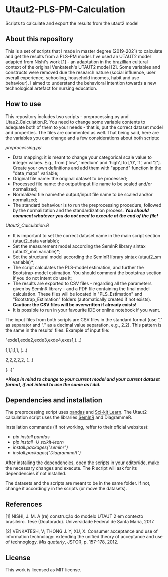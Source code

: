 # Utaut2-PLS-PM-Calculation
Scripts to calculate and export the results from the utaut2 model

<h2>About this repository</h2>

This is a set of scripts that I made in master degree (2019-2021) to calculate and get the results from a PLS-PM model. I've used an UTAUT2 model adapted from Nishi's work [1] - an adaptation in the brazillian cultural context of the original Venkatesh's UTAUT2 model [2]. Some variables and constructs were removed due the research nature (social influence, user overall experience, schooling, household incomes, habit and use behaviour). I aimed to understand the behavioral intention towards a new technological artefact for nursing education.

<h2>How to use</h2>

This repository includes two scripts - preprocessing.py and Utau2_Calculation.R. You need to change some variable contents to adequate both of them to your needs - that is, put the correct dataset model and properties. The files are commented as well. That being said, here are the variables you can change and a few considerations about both scripts:

<i>preprocessing.py</i>
<ul>
  <li>Data mapping: it is meant to change your categorical scale value to integer values. E.g., from ['low', 'medium' and 'high'] to ['0', '1', and '2']. Create your own definitions and add them with "append" function in the "data_maps" variable;</li>
  <li>Original file name: the original dataset to be processed; </li>
  <li>Processed file name: the output/input file name to be scaled and/or normalized; </li>
  <li>Normalized file name:the output/input file name to be scaled and/or normalized; </li>
  <li>The standard behaviour is to run the preprocessing procedure, followed by the normalization and the standardization process. <b><i>You should comment whatever you do not need to execute at the end of the file!</i></b></li>
</ul>

<i>Utaut2_Calculation.R</i>
<ul>
  <li>It is important to set the correct dataset name in the main script section (utaut2_data variable);</li>
  <li>Set the measurement model according the SemInR library sintax (utaut2_mm variable)<b>*</b>;</li>
  <li>Set the structural model according the SemInR library sintax (utaut2_sm variable)<b>*</b>;</li>
  <li>The script calculates the PLS-model estimation, and further the Bootstrap-model estimation. You should comment the bootstrap section if you do not intent do use it;</li>
  <li>The results are exported to CSV files - regarding all the parameters given by SemInR library - and a PDF file containing the final model calculation. These files will be located in "PLS_Estimation" and "Bootstrap_Estimation" folders (automatically created if not exists). <b>Caution: the CSV files will be overwritten if already exists!</b></li>
  <li>It is possible to run in your favourite IDE or online notebook if you want.</li>
</ul>

The input files from both scripts are CSV files in the standard format (use "," as separator and "." as a decimal value separation, e.g., 2.2). This pattern is the same in the results' files. Example of input file:
<p>"exde1,exde2,exde3,exde4,exes1,(...)</p>
<p>1,1,1,1,1, (...)</p>
<p>2,2,2,2,2, (...)</p>
<p>(...)"</p>

<b><i>*Keep in mind to change to your current model and your current dataset format, if not intend to use the same as I did.</i></b>

<h2>Dependencies and installation</h2>
The preprocessing script uses <a href="https://pandas.pydata.org/">pandas</a> and <a href="https://scikit-learn.org/">Sci-kit Learn</a>.
The Utaut2 calculation script uses the libraries <a href="https://github.com/sem-in-r/seminr">SemInR</a> and DiagrammeR.

Installation commands (if not working, reffer to their oficial websites):
<ul>
<li><i>pip install pandas</i></li>
<li><i>pip install -U scikit-learn</i></li>
<li><i>install.packages("seminr")</i></li>
<li><i>install.packages("DiagrammeR")</i></li>
</ul>
After installing the dependencies, open the scripts in your editor/ide, make the necessary changes and execute. The R script will ask for its dependencies if not installed.

The datasets and the scripts are meant to be in the same folder. If not, change it accordingly in the scripts (or move the datasets).

<h2> References </h2>
<p>[1] NISHI, J. M. A (re) construção do modelo UTAUT 2 em contexto brasileiro. Tese (Doutorado). Universidade Federal de Santa Maria, 2017. 
<p>[2] VENKATESH, V; THONG J. Y; XU, X. Consumer acceptance and use of information technology: extending the unified theory of acceptance and use of technoglogy. <i>Mis quaterly</i>, JSTOR, p. 157-178, 2012.

<h2> License </h2>
This work is licensed as MIT license.
